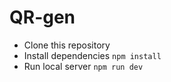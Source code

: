 # QR-gen

- Clone this repository
- Install dependencies `npm install`
- Run local server `npm run dev`
